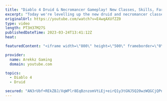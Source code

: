 ```yaml
---
title: "Diablo 4 Druid & Necromancer Gameplay! New Classes, Skills, Farming & Grinding (Diablo 4 Open Beta)"
excerpt: "Today we're levelling up the new druid and necromancer classes in co-op multiplayer so we can as powerful as possible and test ..."
originalUrl: https://youtube.com/watch?v=E4wqAXUfZZ0
type: video
length: PT3H37M27S
publishedDateTime: 2023-03-24T13:41:12Z
heat: 

featuredContent: "<iframe width=\"800\" height=\"500\" frameborder=\"0\" src=\"https://www.youtube.com/embed/E4wqAXUfZZ0\" allow=\"accelerometer; autoplay; encrypted-media; gyroscope; picture-in-picture\" allowfullscreen></iframe>"

provider:
  name: Arekkz Gaming
  domain: youtube.com

topics:
  - Diablo 4
  - Druid

secured: "AN3rUbf+REkZBJ/XqWPlr8EqBznzomVtLEj+eirQ1y3tGNJ5Q20wzWQGCjQPnIMFeaHxqfSytkdQJ02+lh3y5LQGK+9AaYhRFofw9txNx+NwuHdltHWWdL6EVHp3A6gSTB/eelKA+oVePgcnaiketNIy8TqzUrfQHyvicFmlTuSkSqoYJx0oK3tUIGqidS8fbELLnyyXAJsQXmL1NMou89RU/96xI2vgTG/ucaCoWsSIJQPiHKxDePEOgmntIILzhaYVRS3EklCjppFs/w/kVRK1ETXPFseQ5wWwo7vH7dCUSazCbfMwa0WkwXqOo02Kma1Eg6nQP1s7DXE7qvV3ccf7SN0FzDW/lNpALAoFpnKxd90MmXID2zdg5cm0n9S+PTtKM4NJN6Wp/orZZ7GUestb0JcZvc8J8IT2VG6xetY=;fXV+r5TiAorNQvCSrT7gXw=="
---
```


